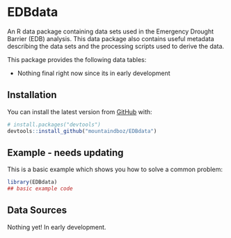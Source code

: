 
<!-- README.md is generated from README.Rmd. Please edit that file -->

# EDBdata

<!-- badges: start -->
<!-- badges: end -->

An R data package containing data sets used in the Emergency Drought
Barrier (EDB) analysis. This data package also contains useful metadata
describing the data sets and the processing scripts used to derive the
data.

This package provides the following data tables:

-   Nothing final right now since its in early development

## Installation

You can install the latest version from [GitHub](https://github.com/)
with:

``` r
# install.packages("devtools")
devtools::install_github("mountaindboz/EDBdata")
```

## Example - needs updating

This is a basic example which shows you how to solve a common problem:

``` r
library(EDBdata)
## basic example code
```

## Data Sources

Nothing yet! In early development.
